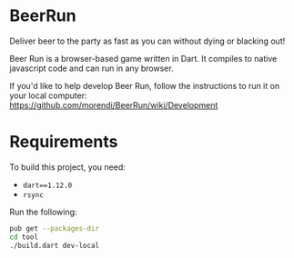 BeerRun
=======

Deliver beer to the party as fast as you can without dying or blacking out!

Beer Run is a browser-based game written in Dart.  It compiles to native javascript code and can run in any browser.

If you'd like to help develop Beer Run, follow the instructions to run it on your local computer:
https://github.com/morendi/BeerRun/wiki/Development

# Requirements

To build this project, you need:

* `dart==1.12.0`
* `rsync`

Run the following:

```bash
pub get --packages-dir
cd tool
./build.dart dev-local
```
